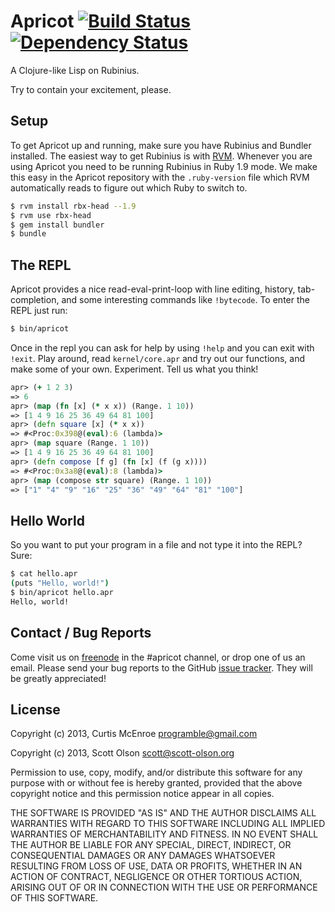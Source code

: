 # Apricot [![Build Status](https://secure.travis-ci.org/programble/apricot.png?branch=master)](http://travis-ci.org/programble/apricot) [![Dependency Status](https://gemnasium.com/programble/apricot.png?travis)](https://gemnasium.com/programble/apricot)

A Clojure-like Lisp on Rubinius.

Try to contain your excitement, please.


## Setup
To get Apricot up and running, make sure you have Rubinius and Bundler
installed.  The easiest way to get Rubinius is with [RVM](https://rvm.io/).
Whenever you are using Apricot you need to be running Rubinius in Ruby 1.9
mode. We make this easy in the Apricot repository with the `.ruby-version`
file which RVM automatically reads to figure out which Ruby to switch to.

``` sh
$ rvm install rbx-head --1.9
$ rvm use rbx-head
$ gem install bundler
$ bundle
```

## The REPL
Apricot provides a nice read-eval-print-loop with line editing, history,
tab-completion, and some interesting commands like `!bytecode`. To enter the
REPL just run:
``` sh
$ bin/apricot
```

Once in the repl you can ask for help by using `!help` and you can exit with
`!exit`.  Play around, read `kernel/core.apr` and try out our functions, and
make some of your own. Experiment. Tell us what you think!
``` clojure
apr> (+ 1 2 3)
=> 6
apr> (map (fn [x] (* x x)) (Range. 1 10))
=> [1 4 9 16 25 36 49 64 81 100]
apr> (defn square [x] (* x x))
=> #<Proc:0x398@(eval):6 (lambda)>
apr> (map square (Range. 1 10))
=> [1 4 9 16 25 36 49 64 81 100]
apr> (defn compose [f g] (fn [x] (f (g x))))
=> #<Proc:0x3a8@(eval):8 (lambda)>
apr> (map (compose str square) (Range. 1 10))
=> ["1" "4" "9" "16" "25" "36" "49" "64" "81" "100"]
```

## Hello World
So you want to put your program in a file and not type it into the REPL? Sure:
``` sh
$ cat hello.apr
(puts "Hello, world!")
$ bin/apricot hello.apr
Hello, world!
```

## Contact / Bug Reports
Come visit us on [freenode](http://freenode.net/) in the #apricot channel, or
drop one of us an email. Please send your bug reports to the GitHub
[issue tracker](https://github.com/programble/apricot/issues). They will be
greatly appreciated!


## License

Copyright (c) 2013, Curtis McEnroe <programble@gmail.com>

Copyright (c) 2013, Scott Olson <scott@scott-olson.org>

Permission to use, copy, modify, and/or distribute this software for any
purpose with or without fee is hereby granted, provided that the above
copyright notice and this permission notice appear in all copies.

THE SOFTWARE IS PROVIDED "AS IS" AND THE AUTHOR DISCLAIMS ALL WARRANTIES
WITH REGARD TO THIS SOFTWARE INCLUDING ALL IMPLIED WARRANTIES OF
MERCHANTABILITY AND FITNESS. IN NO EVENT SHALL THE AUTHOR BE LIABLE FOR
ANY SPECIAL, DIRECT, INDIRECT, OR CONSEQUENTIAL DAMAGES OR ANY DAMAGES
WHATSOEVER RESULTING FROM LOSS OF USE, DATA OR PROFITS, WHETHER IN AN
ACTION OF CONTRACT, NEGLIGENCE OR OTHER TORTIOUS ACTION, ARISING OUT OF
OR IN CONNECTION WITH THE USE OR PERFORMANCE OF THIS SOFTWARE.
